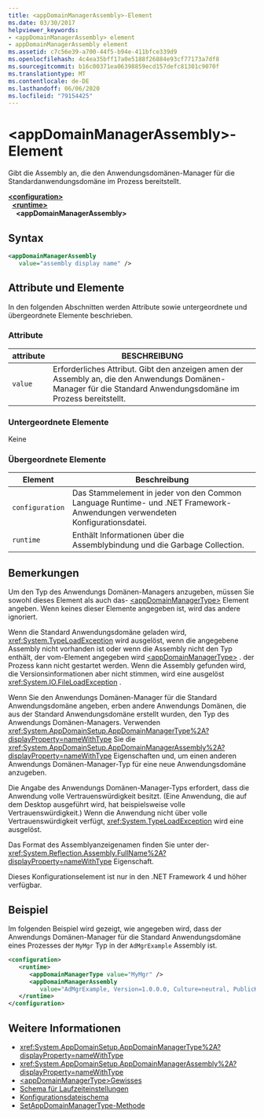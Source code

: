 ```yaml
---
title: <appDomainManagerAssembly>-Element
ms.date: 03/30/2017
helpviewer_keywords:
- <appDomainManagerAssembly> element
- appDomainManagerAssembly element
ms.assetid: c7c56e39-a700-44f5-b94e-411bfce339d9
ms.openlocfilehash: 4c4ea35bff17a0e5188f26884e93cf77173a7df8
ms.sourcegitcommit: b16c00371ea06398859ecd157defc81301c9070f
ms.translationtype: MT
ms.contentlocale: de-DE
ms.lasthandoff: 06/06/2020
ms.locfileid: "79154425"
---
```

# <a name="appdomainmanagerassembly-element"></a>\<appDomainManagerAssembly>-Element
Gibt die Assembly an, die den Anwendungsdomänen-Manager für die Standardanwendungsdomäne im Prozess bereitstellt.  
  
[**\<configuration>**](../configuration-element.md)\
&nbsp;&nbsp;[**\<runtime>**](runtime-element.md)\
&nbsp;&nbsp;&nbsp;&nbsp;**\<appDomainManagerAssembly>**  
  
## <a name="syntax"></a>Syntax  
  
```xml  
<appDomainManagerAssembly
   value="assembly display name" />  
```  
  
## <a name="attributes-and-elements"></a>Attribute und Elemente  
 In den folgenden Abschnitten werden Attribute sowie untergeordnete und übergeordnete Elemente beschrieben.  
  
### <a name="attributes"></a>Attribute  
  
|attribute|BESCHREIBUNG|  
|---------------|-----------------|  
|`value`|Erforderliches Attribut. Gibt den anzeigen amen der Assembly an, die den Anwendungs Domänen-Manager für die Standard Anwendungsdomäne im Prozess bereitstellt.|  
  
### <a name="child-elements"></a>Untergeordnete Elemente  
 Keine  
  
### <a name="parent-elements"></a>Übergeordnete Elemente  
  
|Element|Beschreibung|  
|-------------|-----------------|  
|`configuration`|Das Stammelement in jeder von den Common Language Runtime- und .NET Framework-Anwendungen verwendeten Konfigurationsdatei.|  
|`runtime`|Enthält Informationen über die Assemblybindung und die Garbage Collection.|  
  
## <a name="remarks"></a>Bemerkungen  
 Um den Typ des Anwendungs Domänen-Managers anzugeben, müssen Sie sowohl dieses Element als auch das- [\<appDomainManagerType>](appdomainmanagertype-element.md) Element angeben. Wenn keines dieser Elemente angegeben ist, wird das andere ignoriert.  
  
 Wenn die Standard Anwendungsdomäne geladen wird, <xref:System.TypeLoadException> wird ausgelöst, wenn die angegebene Assembly nicht vorhanden ist oder wenn die Assembly nicht den Typ enthält, der vom-Element angegeben wird [\<appDomainManagerType>](appdomainmanagertype-element.md) . der Prozess kann nicht gestartet werden. Wenn die Assembly gefunden wird, die Versionsinformationen aber nicht stimmen, wird eine ausgelöst <xref:System.IO.FileLoadException> .  
  
 Wenn Sie den Anwendungs Domänen-Manager für die Standard Anwendungsdomäne angeben, erben andere Anwendungs Domänen, die aus der Standard Anwendungsdomäne erstellt wurden, den Typ des Anwendungs Domänen-Managers. Verwenden <xref:System.AppDomainSetup.AppDomainManagerType%2A?displayProperty=nameWithType> Sie die <xref:System.AppDomainSetup.AppDomainManagerAssembly%2A?displayProperty=nameWithType> Eigenschaften und, um einen anderen Anwendungs Domänen-Manager-Typ für eine neue Anwendungsdomäne anzugeben.  
  
 Die Angabe des Anwendungs Domänen-Manager-Typs erfordert, dass die Anwendung volle Vertrauenswürdigkeit besitzt. (Eine Anwendung, die auf dem Desktop ausgeführt wird, hat beispielsweise volle Vertrauenswürdigkeit.) Wenn die Anwendung nicht über volle Vertrauenswürdigkeit verfügt, <xref:System.TypeLoadException> wird eine ausgelöst.  
  
 Das Format des Assemblyanzeigenamen finden Sie unter der- <xref:System.Reflection.Assembly.FullName%2A?displayProperty=nameWithType> Eigenschaft.  
  
 Dieses Konfigurationselement ist nur in den .NET Framework 4 und höher verfügbar.  
  
## <a name="example"></a>Beispiel  
 Im folgenden Beispiel wird gezeigt, wie angegeben wird, dass der Anwendungs Domänen-Manager für die Standard Anwendungsdomäne eines Prozesses der `MyMgr` Typ in der `AdMgrExample` Assembly ist.  
  
```xml  
<configuration>  
   <runtime>  
      <appDomainManagerType value="MyMgr" />  
      <appDomainManagerAssembly
         value="AdMgrExample, Version=1.0.0.0, Culture=neutral, PublicKeyToken=6856bccf150f00b3" />  
   </runtime>  
</configuration>  
```  
  
## <a name="see-also"></a>Weitere Informationen

- <xref:System.AppDomainSetup.AppDomainManagerType%2A?displayProperty=nameWithType>
- <xref:System.AppDomainSetup.AppDomainManagerAssembly%2A?displayProperty=nameWithType>
- [\<appDomainManagerType>Gewisses](appdomainmanagertype-element.md)
- [Schema für Laufzeiteinstellungen](index.md)
- [Konfigurationsdateischema](../index.md)
- [SetAppDomainManagerType-Methode](../../../unmanaged-api/hosting/iclrcontrol-setappdomainmanagertype-method.md)
